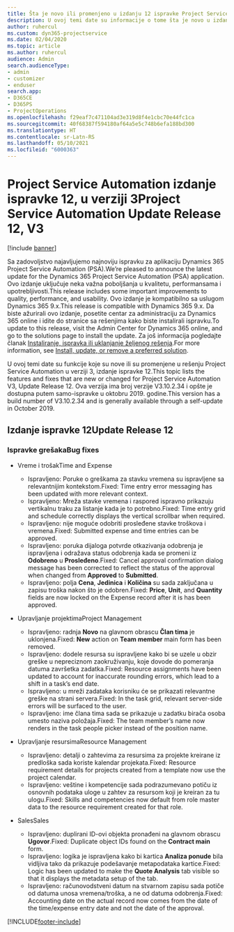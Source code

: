 ```yaml
---
title: Šta je novo ili promenjeno u izdanju 12 ispravke Project Service Automation verzije 3
description: U ovoj temi date su informacije o tome šta je novo u izdanju ispravke 12 za Project Service Automation u verziji 3.
author: ruhercul
ms.custom: dyn365-projectservice
ms.date: 02/04/2020
ms.topic: article
ms.author: ruhercul
audience: Admin
search.audienceType:
- admin
- customizer
- enduser
search.app:
- D365CE
- D365PS
- ProjectOperations
ms.openlocfilehash: f29eaf7c471104ad3e319d8f4e1cbc70e44fc1ca
ms.sourcegitcommit: 40f68387f594180af64a5e5c748b6efa188bd300
ms.translationtype: HT
ms.contentlocale: sr-Latn-RS
ms.lasthandoff: 05/10/2021
ms.locfileid: "6000363"
---
```

# <a name="project-service-automation-update-release-12-v3"></a><span data-ttu-id="ae7fa-103">Project Service Automation izdanje ispravke 12, u verziji 3</span><span class="sxs-lookup"><span data-stu-id="ae7fa-103">Project Service Automation Update Release 12, V3</span></span>

[!include [banner](../includes/psa-now-project-operations.md)]

<span data-ttu-id="ae7fa-104">Sa zadovoljstvo najavljujemo najnoviju ispravku za aplikaciju Dynamics 365 Project Service Automation (PSA).</span><span class="sxs-lookup"><span data-stu-id="ae7fa-104">We’re pleased to announce the latest update for the Dynamics 365 Project Service Automation (PSA) application.</span></span> <span data-ttu-id="ae7fa-105">Ovo izdanje uključuje neka važna poboljšanja u kvalitetu, performansama i upotrebljivosti.</span><span class="sxs-lookup"><span data-stu-id="ae7fa-105">This release includes some important improvements to quality, performance, and usability.</span></span> <span data-ttu-id="ae7fa-106">Ovo izdanje je kompatibilno sa uslugom Dynamics 365 9.x.</span><span class="sxs-lookup"><span data-stu-id="ae7fa-106">This release is compatible with Dynamics 365 9.x.</span></span> <span data-ttu-id="ae7fa-107">Da biste ažurirali ovo izdanje, posetite centar za administraciju za Dynamics 365 online i idite do stranice sa rešenjima kako biste instalirali ispravku.</span><span class="sxs-lookup"><span data-stu-id="ae7fa-107">To update to this release, visit the Admin Center for Dynamics 365 online, and go to the solutions page to install the update.</span></span> <span data-ttu-id="ae7fa-108">Za još informacija pogledajte članak [Instaliranje, ispravka ili uklanjanje željenog rešenja](/power-platform/admin/install-remove-preferred-solution).</span><span class="sxs-lookup"><span data-stu-id="ae7fa-108">For more information, see [Install, update, or remove a preferred solution](/power-platform/admin/install-remove-preferred-solution).</span></span>

<span data-ttu-id="ae7fa-109">U ovoj temi date su funkcije koje su nove ili su promenjene u rešenju Project Service Automation u verziji 3, izdanje ispravke 12.</span><span class="sxs-lookup"><span data-stu-id="ae7fa-109">This topic lists the features and fixes that are new or changed for Project Service Automation V3, Update Release 12.</span></span> <span data-ttu-id="ae7fa-110">Ova verzija ima broj verzije V3.10.2.34 i opšte je dostupna putem samo-ispravke u oktobru 2019. godine.</span><span class="sxs-lookup"><span data-stu-id="ae7fa-110">This version has a build number of V3.10.2.34 and is generally available through a self-update in October 2019.</span></span>

## <a name="update-release-12"></a><span data-ttu-id="ae7fa-111">Izdanje ispravke 12</span><span class="sxs-lookup"><span data-stu-id="ae7fa-111">Update Release 12</span></span>

### <a name="bug-fixes"></a><span data-ttu-id="ae7fa-112">Ispravke grešaka</span><span class="sxs-lookup"><span data-stu-id="ae7fa-112">Bug fixes</span></span>

- <span data-ttu-id="ae7fa-113">Vreme i trošak</span><span class="sxs-lookup"><span data-stu-id="ae7fa-113">Time and Expense</span></span>

    - <span data-ttu-id="ae7fa-114">Ispravljeno: Poruke o greškama za stavku vremena su ispravljene sa relevantnijim kontekstom.</span><span class="sxs-lookup"><span data-stu-id="ae7fa-114">Fixed: Time entry error messaging has been updated with more relevant context.</span></span>
    - <span data-ttu-id="ae7fa-115">Ispravljeno: Mreža stavke vremena i raspored ispravno prikazuju vertikalnu traku za listanje kada je to potrebno.</span><span class="sxs-lookup"><span data-stu-id="ae7fa-115">Fixed: Time entry grid and schedule correctly displays the vertical scrollbar when required.</span></span>
    - <span data-ttu-id="ae7fa-116">Ispravljeno: nije moguće odobriti prosleđene stavke troškova i vremena.</span><span class="sxs-lookup"><span data-stu-id="ae7fa-116">Fixed: Submitted expense and time entries can be approved.</span></span>
    - <span data-ttu-id="ae7fa-117">Ispravljeno: poruka dijaloga potvrde otkazivanja odobrenja je ispravljena i odražava status odobrenja kada se promeni iz **Odobreno** u **Prosleđeno**.</span><span class="sxs-lookup"><span data-stu-id="ae7fa-117">Fixed: Cancel approval confirmation dialog message has been corrected to reflect the status of the approval when changed from **Approved** to **Submitted**.</span></span>
    - <span data-ttu-id="ae7fa-118">Ispravljeno: polja **Cena**, **Jedinica** i **Količina** su sada zaključana u zapisu troška nakon što je odobren.</span><span class="sxs-lookup"><span data-stu-id="ae7fa-118">Fixed: **Price**, **Unit**, and **Quantity** fields are now locked on the Expense record after it is has been approved.</span></span>

- <span data-ttu-id="ae7fa-119">Upravljanje projektima</span><span class="sxs-lookup"><span data-stu-id="ae7fa-119">Project Management</span></span>

    - <span data-ttu-id="ae7fa-120">Ispravljeno: radnja **Novo** na glavnom obrascu **Član tima** je uklonjena.</span><span class="sxs-lookup"><span data-stu-id="ae7fa-120">Fixed: **New** action on **Team member** main form has been removed.</span></span>
    - <span data-ttu-id="ae7fa-121">Ispravljeno: dodele resursa su ispravljene kako bi se uzele u obzir greške u nepreciznom zaokruživanju, koje dovode do pomeranja datuma završetka zadatka.</span><span class="sxs-lookup"><span data-stu-id="ae7fa-121">Fixed: Resource assignments have been updated to account for inaccurate rounding errors, which lead to a shift in a task’s end date.</span></span>
    - <span data-ttu-id="ae7fa-122">Ispravljeno: u mreži zadataka korisniku će se prikazati relevantne greške na strani servera.</span><span class="sxs-lookup"><span data-stu-id="ae7fa-122">Fixed: In the task grid, relevant server-side errors will be surfaced to the user.</span></span>
    - <span data-ttu-id="ae7fa-123">Ispravljeno: ime člana tima sada se prikazuje u zadatku birača osoba umesto naziva položaja.</span><span class="sxs-lookup"><span data-stu-id="ae7fa-123">Fixed: The team member’s name now renders in the task people picker instead of the position name.</span></span>

- <span data-ttu-id="ae7fa-124">Upravljanje resursima</span><span class="sxs-lookup"><span data-stu-id="ae7fa-124">Resource Management</span></span>

    - <span data-ttu-id="ae7fa-125">Ispravljeno: detalji o zahtevima za resursima za projekte kreirane iz predloška sada koriste kalendar projekata.</span><span class="sxs-lookup"><span data-stu-id="ae7fa-125">Fixed: Resource requirement details for projects created from a template now use the project calendar.</span></span>
    - <span data-ttu-id="ae7fa-126">Ispravljeno: veštine i kompetencije sada podrazumevano potiču iz osnovnih podataka uloge u zahtev za resursom koji je kreiran za tu ulogu.</span><span class="sxs-lookup"><span data-stu-id="ae7fa-126">Fixed: Skills and competencies now default from role master data to the resource requirement created for that role.</span></span>

- <span data-ttu-id="ae7fa-127">Sales</span><span class="sxs-lookup"><span data-stu-id="ae7fa-127">Sales</span></span>

    - <span data-ttu-id="ae7fa-128">Ispravljeno: duplirani ID-ovi objekta pronađeni na glavnom obrascu **Ugovor**.</span><span class="sxs-lookup"><span data-stu-id="ae7fa-128">Fixed: Duplicate object IDs found on the **Contract main** form.</span></span>
    - <span data-ttu-id="ae7fa-129">Ispravljeno: logika je ispravljena kako bi kartica **Analiza ponude** bila vidljiva tako da prikazuje podešavanje metapodataka kartice.</span><span class="sxs-lookup"><span data-stu-id="ae7fa-129">Fixed: Logic has been updated to make the **Quote Analysis** tab visible so that it displays the metadata setup of the tab.</span></span>
    - <span data-ttu-id="ae7fa-130">Ispravljeno: računovodstveni datum na stvarnom zapisu sada potiče od datuma unosa vremena/troška, a ne od datuma odobrenja.</span><span class="sxs-lookup"><span data-stu-id="ae7fa-130">Fixed: Accounting date on the actual record now comes from the date of the time/expense entry date and not the date of the approval.</span></span>


[!INCLUDE[footer-include](../includes/footer-banner.md)]